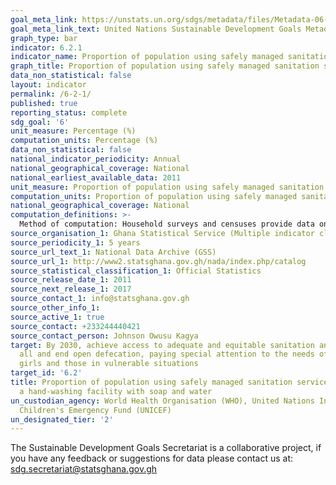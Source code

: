 ```yaml
---
goal_meta_link: https://unstats.un.org/sdgs/metadata/files/Metadata-06-02-01.pdf
goal_meta_link_text: United Nations Sustainable Development Goals Metadata (pdf 428kB)
graph_type: bar
indicator: 6.2.1
indicator_name: Proportion of population using safely managed sanitation services, including a hand-washing facility with soap and water
graph_title: Proportion of population using safely managed sanitation services, including  a hand-washing facility with soap and water  a hand-washing facility with soap and water
data_non_statistical: false
layout: indicator
permalink: /6-2-1/
published: true
reporting_status: complete
sdg_goal: '6'
unit_measure: Percentage (%)
computation_units: Percentage (%)
data_non_statistical: false
national_indicator_periodicity: Annual
national_geographical_coverage: National
national_earliest_available_data: 2011
unit_measure: Proportion of population using safely managed sanitation services.
computation_units: Proportion of population using safely managed sanitation services, including  a hand-washing facility with soap and water  a hand-washing facility with soap and water
national_geographical_coverage: National
computation_definitions: >-
  Method of computation: Household surveys and censuses provide data on use of types of basic sanitation facilities listed above, as well as the presence of handwashing materials in the home.  //The percentage of the population using safely managed sanitation services is calculated by combining data on the proportion of the population using different types of basic sanitation facilities with estimates of the proportion of faecal waste which is safely disposed in situ or treated off-site
source_organisation_1: Ghana Statistical Service (Multiple indicator cluster servey)
source_periodicity_1: 5 years
source_url_text_1: National Data Archive (GSS)
source_url_1: http://www2.statsghana.gov.gh/nada/index.php/catalog
source_statistical_classification_1: Official Statistics
source_release_date_1: 2011
source_next_release_1: 2017
source_contact_1: info@statsghana.gov.gh
source_other_info_1:
source_active_1: true
source_contact: +233244440421
source_contact_person: Johnson Owusu Kagya
target: By 2030, achieve access to adequate and equitable sanitation and hygiene for
  all and end open defecation, paying special attention to the needs of women and
  girls and those in vulnerable situations
target_id: '6.2'
title: Proportion of population using safely managed sanitation services, including
  a hand-washing facility with soap and water
un_custodian_agency: World Health Organisation (WHO), United Nations International
  Children's Emergency Fund (UNICEF)
un_designated_tier: '2'
---
```


The Sustainable Development Goals Secretariat is a collaborative project, if you have any feedback or suggestions for data please contact us at: sdg.secretariat@statsghana.gov.gh
